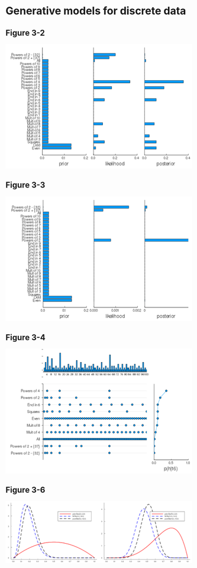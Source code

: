 # Generative models for discrete data

## Figure 3-2

![Prior, likelihood and posterior for D = {16}. Based on (Tenenbaum 1999). Figure generated by numbersGame.](fig/figure-3-2.png)

## Figure 3-3

![Prior, likelihood and posterior for D = {16, 8, 2, 64}. Based on (Tenenbaum 1999). Figure generated by numbersGame.](fig/figure-3-3.png)

## Figure 3-4

![Posterior over hypotheses and the corresponding predictive distribution after seeing one example, D = {16}. A dot means this number is consistent with this hypothesis. The graph p(h|D) on the right is the weight given to hypothesis h. By taking a weighed sum of dots, we get p(˜x ∈ C|D) (top). Based on Figure 2.9 of (Tenenbaum 1999). Figure generated by numbersGame.](fig/figure-3-4.png)

## Figure 3-6

![(a) Updating a Beta(2, 2) prior with a Binomial likelihood with sufficient statistics N1 = 3,N0 =17 to yield a Beta(5,19) posterior. (b) Updating a Beta(5, 2) prior with a Binomial likelihood with sufficient statistics N1 =11,N0 =13 to yield a Beta(16, 15) posterior. Figure generated by binomialBetaPosteriorDemo.](fig/figure-3-6.png)



